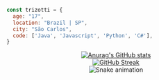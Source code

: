 ```javascript
const trizotti = {
  age: "17",
  location: "Brazil | SP",
  city: "São Carlos",
  code: ['Java', 'Javascript', 'Python', 'C#'],
}
```

<div align="center" style="width: 100%"> 

  [![Anurag's GitHub stats](https://github-readme-stats.vercel.app/api?username=GustavoTrizotti)](https://github.com/anuraghazra/github-readme-stats)
  <br>
  [![GitHub Streak](https://streak-stats.demolab.com/?user=GustavoTrizotti&theme=dark)](https://git.io/streak-stats)
  <br>
  ![Snake animation](https://github.com/GustavoTrizotti/GustavoTrizotti/blob/output/github-contribution-grid-snake.svg)
 
</div>
